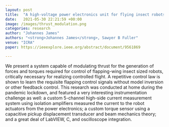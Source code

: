 ```yaml
---
layout: post
title:  "A high-voltage power electronics unit for flying insect robots that can modulate wing thrust"
date:   2021-05-30 22:21:59 +00:00
image: /images/thrust_modulation.png
categories: research
author: "Johannes James"
authors: "<strong>Johannes James</strong>, Sawyer B Fuller"
venue: "ICRA"
paper: https://ieeexplore.ieee.org/abstract/document/9561869

---
```

We present a system capable of modulating thrust for the generation of forces and torques required for control of flapping-wing insect sized robots, critically necessary for realizing controlled flight. A repetitive control law is shown to learn the requisite flapping control signals without model inversion or other feedback control. This research was conducted at home during the pandemic lockdown, and featured a very interesting instrumentation challenge as well: a custom 5-channel high-side current measurement system using isolation amplifiers measured the current to the robot actuators from the power electronics; a custom torque sensor using a capacitive pickup displacement transducer and beam mechanics theory; and a great deal of LabVIEW, C, and oscilloscope integration.